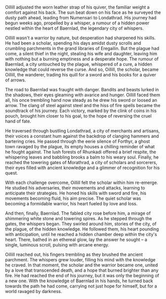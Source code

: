 Oillill adjusted the worn leather strap of his quiver, the familiar weight a comfort against his back. The sun beat down on his face as he surveyed the dusty path ahead, leading from Numensari to Londathrad. His journey had begun weeks ago, propelled by a whisper, a rumour of a hidden power nestled within the heart of Baernlad, the legendary city of whispers.  

Oillill wasn't a warrior by nature, but desperation had sharpened his skills. He had been a scholar, spending his days amidst dusty scrolls and crumbling parchments in the grand libraries of Eregailin. But the plague had come, a silent thief in the night, stealing his wife and daughter, leaving him with nothing but a burning emptiness and a desperate hope. The rumour of Baernlad, a city untouched by the plague, whispered of a cure, a hidden knowledge that could reverse the curse. And so, Oillill, the scholar, became Oillill, the wanderer, trading his quill for a sword and his books for a quiver of arrows. 

The road to Baernlad was fraught with danger. Bandits and beasts lurked in the shadows, their eyes gleaming with avarice and hunger. Oillill faced them all, his once trembling hand now steady as he drew his sword or loosed an arrow. The clang of steel against steel and the hiss of fire spells became the soundtrack of his journey. Each victory, marked by the clink of coins in his pouch, brought him closer to his goal, to the hope of reversing the cruel hand of fate. 

He traversed through bustling Londathrad, a city of merchants and artisans, their voices a constant hum against the backdrop of clanging hammers and bartering cries. He passed through the eerie silence of Forthyr, a ghost town ravaged by the plague, its empty houses a chilling reminder of what he fought against. The lush forests of Rhunkadi offered a brief respite, the whispering leaves and babbling brooks a balm to his weary soul. Finally, he reached the towering gates of Morathrad, a city of scholars and sorcerers, their eyes filled with ancient knowledge and a glimmer of recognition for his quest.

With each challenge overcome, Oillill felt the scholar within him re-emerge. He studied his adversaries, their movements and attacks, learning to anticipate their strategies. He honed his skills with sword and fire, his movements becoming fluid, his aim precise. The quiet scholar was becoming a formidable warrior, his heart fueled by love and loss.

And then, finally, Baernlad. The fabled city rose before him, a mirage of shimmering white stone and towering spires. As he stepped through the gates, the whispers began. They swirled around him, stories of the city, of the plague, of the hidden knowledge. He followed them, his heart pounding with anticipation, until he reached a hidden chamber deep within the city's heart. There, bathed in an ethereal glow, lay the answer he sought – a single, luminous scroll, pulsing with arcane energy.

Oillill reached out, his fingers trembling as they brushed the ancient parchment. The whispers grew louder, filling his mind with the knowledge he craved. In that moment, the scholar and the warrior became one, united by a love that transcended death, and a hope that burned brighter than any fire. He had reached the end of his journey, but it was only the beginning of a new one. With the knowledge of Baernlad in his hands, he turned back towards the path he had come, carrying not just hope for himself, but for a world ravaged by darkness. 
